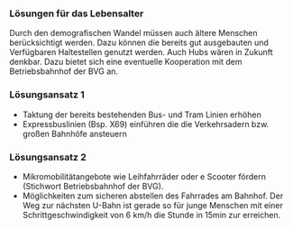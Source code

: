 ### Lösungen für das Lebensalter

Durch den demografischen Wandel müssen auch ältere Menschen berücksichtigt werden. Dazu können die bereits gut ausgebauten und Verfügbaren Haltestellen genutzt werden. Auch Hubs wären in Zukunft denkbar. Dazu bietet sich eine eventuelle Kooperation mit dem Betriebsbahnhof der BVG an. 

### Lösungsansatz 1
* Taktung der bereits bestehenden Bus- und Tram Linien erhöhen
* Expressbuslinien (Bsp. X69) einführen die die Verkehrsadern bzw. großen Bahnhöfe ansteuern


### Lösungsansatz 2
* Mikromobilitätangebote wie Leihfahrräder oder e Scooter fördern (Stichwort Betriebsbahnhof der BVG).
* Möglichkeiten zum sicheren abstellen des Fahrrades am Bahnhof. Der Weg zur nächsten U-Bahn ist gerade so für junge Menschen mit einer Schrittgeschwindigkeit von 6 km/h die Stunde in 15min zur erreichen.
